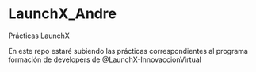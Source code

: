# LaunchX_Andre
Prácticas LaunchX

En este repo estaré subiendo las prácticas correspondientes al programa formación de developers de @LaunchX-InnovaccionVirtual
